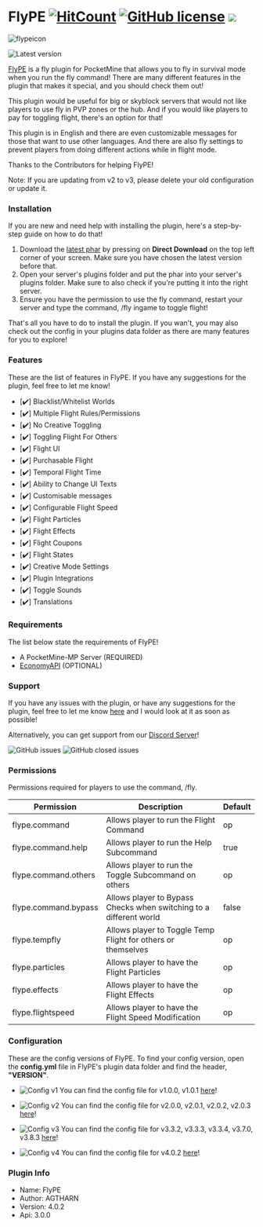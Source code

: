 # FlyPE [![HitCount](http://hits.dwyl.com/AGTHARN/FlyPE/master.svg)](http://hits.dwyl.com/AGTHARN/FlyPE/master) [![GitHub license](https://img.shields.io/github/license/AGTHARN/FlyPE)](https://github.com/AGTHARN/FlyPE/blob/master/LICENSE) [![](https://poggit.pmmp.io/shield.state/FlyPE)](https://poggit.pmmp.io/p/FlyPE)
![flypeicon](https://user-images.githubusercontent.com/63234276/83245243-0b6bb180-a1d3-11ea-9a01-3eb2fcb60115.jpg)

![Latest version](https://img.shields.io/badge/Version-v4.0.2-orange?style=for-the-badge)

[FlyPE](https://poggit.pmmp.io/p/FlyPE/4.0.2) is a fly plugin for PocketMine that allows you to fly in survival mode when you run the fly command! There are many different features in the plugin that makes it special, and you should check them out!

This plugin would be useful for big or skyblock servers that would not like players to use fly in PVP zones or the hub. And if you would like players to pay for toggling flight, there's an option for that!

This plugin is in English and there are even customizable messages for those that want to use other languages. And there are also fly settings to prevent players from doing different actions while in flight mode.

Thanks to the Contributors for helping FlyPE!

Note: If you are updating from v2 to v3, please delete your old configuration or update it.

### Installation
If you are new and need help with installing the plugin, here's a step-by-step guide on how to do that!

1. Download the [latest phar](https://poggit.pmmp.io/p/FlyPE/4.0.2) by pressing on **Direct Download** on the top left corner of your screen. Make sure you have chosen the latest version before that.
2. Open your server's plugins folder and put the phar into your server's plugins folder. Make sure to also check if you're putting it into the right server. 
3. Ensure you have the permission to use the fly command, restart your server and type the command, /fly ingame to toggle flight!

That's all you have to do to install the plugin. If you wan't, you may also check out the config in your plugins data folder as there are many features for you to explore!

### Features
These are the list of features in FlyPE. If you have any suggestions for the plugin, feel free to let me know!

- [✔️] Blacklist/Whitelist Worlds
- [✔️] Multiple Flight Rules/Permissions
- [✔️] No Creative Toggling
- [✔️] Toggling Flight For Others
- [✔️] Flight UI
- [✔️] Purchasable Flight
- [✔️] Temporal Flight Time
- [✔️] Ability to Change UI Texts
- [✔️] Customisable messages
- [✔️] Configurable Flight Speed
- [✔️] Flight Particles
- [✔️] Flight Effects
- [✔️] Flight Coupons
- [✔️] Flight States
- [✔️] Creative Mode Settings
- [✔️] Plugin Integrations
- [✔️] Toggle Sounds
- [✔️] Translations

### Requirements
The list below state the requirements of FlyPE!

+ A PocketMine-MP Server (REQUIRED)
+ [EconomyAPI](https://poggit.pmmp.io/p/EconomyAPI/5.7.2) (OPTIONAL)

### Support
If you have any issues with the plugin, or have any suggestions for the plugin, feel free to let me know [here](https://github.com/AGTHARN/FlyPE/issues) and I would look at it as soon as possible!

Alternatively, you can get support from our [Discord Server](https://discord.gg/bGKEJTKPZc)!

![GitHub issues](https://img.shields.io/github/issues/AGTHARN/FlyPE?style=for-the-badge) ![GitHub closed issues](https://img.shields.io/github/issues-closed/AGTHARN/FlyPE?style=for-the-badge)

### Permissions
Permissions required for players to use the command, /fly.

Permission                | Description                                                        | Default |
------------------------- | ------------------------------------------------------------------ | ------- |
flype.command             | Allows player to run the Flight Command                            | op      |
flype.command.help        | Allows player to run the Help Subcommand                           | true    |
flype.command.others      | Allows player to run the Toggle Subcommand on others               | op      |
flype.command.bypass      | Allows player to Bypass Checks when switching to a different world | false   |
flype.tempfly             | Allows player to Toggle Temp Flight for others or themselves       | op      |
flype.particles           | Allows player to have the Flight Particles                         | op      |
flype.effects             | Allows player to have the Flight Effects                           | op      |
flype.flightspeed         | Allows player to have the Flight Speed Modification                | op      |

### Configuration
These are the config versions of FlyPE. To find your config version, open the **config.yml** file in FlyPE's plugin data folder and find the header, **"VERSION"**.

+ ![Config v1](https://img.shields.io/badge/Config-v1-orange?style=for-the-badge)
You can find the config file for v1.0.0, v1.0.1 [here](https://pastebin.com/raw/RD19kW5s)!

+ ![Config v2](https://img.shields.io/badge/Config-v2-orange?style=for-the-badge)
You can find the config file for v2.0.0, v2.0.1, v2.0.2, v2.0.3 [here](https://pastebin.com/raw/qgu9u1eJ)!

+ ![Config v3](https://img.shields.io/badge/Config-v3-orange?style=for-the-badge)
You can find the config file for v3.3.2, v3.3.3, v3.3.4, v3.7.0, v3.8.3 [here](https://pastebin.com/raw/82znpD4P)!

+ ![Config v4](https://img.shields.io/badge/Config-v4-orange?style=for-the-badge)
You can find the config file for v4.0.2 [here](https://raw.githubusercontent.com/AGTHARN/FlyPE/master/resources/config.yml)!

### Plugin Info
+ Name: FlyPE
+ Author: AGTHARN
+ Version: 4.0.2
+ Api: 3.0.0
